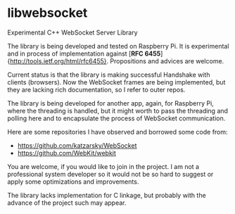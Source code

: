 libwebsocket
============

Experimental C++ WebSocket Server Library


The library is being developed and tested on Raspberry Pi. It is experimental and in process of implementation against [**RFC 6455**]{http://tools.ietf.org/html/rfc6455}. Propositions and advices are welcome.

Current status is that the library is making successful Handshake with clients (browsers). Now the WebSocket frames are being implemented, but they are lacking rich documentation, so I refer to outer repos.

The library is being developed for another app, again, for Raspberry Pi, where the threading is handled, but it might worth to pass the threading and polling here and to encapsulate the process of WebSocket communication.

Here are some repositories I have observed and borrowed some code from:

* https://github.com/katzarsky/WebSocket
* https://github.com/WebKit/webkit

You are welcome, if you would like to join in the project. I am not a professional system developer so it would not be so hard to suggest or apply some optimizations and improvements.

The library lacks implementation for C linkage, but probably with the advance of the project such may appear.
